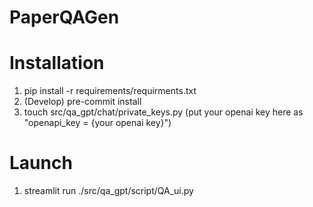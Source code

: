 # PaperQAGen

# Installation
1. pip install -r requirements/requirments.txt
2. (Develop) pre-commit install
3. touch src/qa_gpt/chat/private_keys.py  (put your openai key here as "openapi_key = {your openai key}")

# Launch
1. streamlit run ./src/qa_gpt/script/QA_ui.py